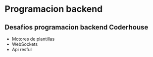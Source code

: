 # Programacion backend

## Desafios programacion backend Coderhouse
- Motores de plantillas
-   WebSockets
-   Api resful
